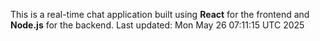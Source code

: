 This is a real-time chat application built using **React** for the frontend and **Node.js** for the backend.
Last updated: Mon May 26 07:11:15 UTC 2025
